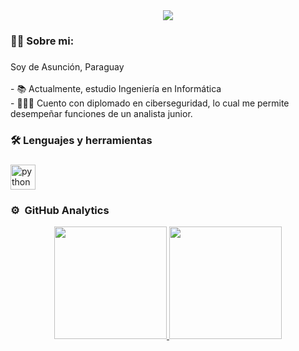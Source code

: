 <div align="center">
<img src="https://imgur.com/bjZhpfQ.png">
</div>

###

<h3 align="left">👩‍💻  Sobre mi: </h3>

###

<p align="left">Soy de Asunción, Paraguay<br><br>- 📚 Actualmente, estudio Ingeniería en Informática<br>- 👩🏻‍🎓 Cuento con diplomado en ciberseguridad, lo cual me permite desempeñar funciones de un analista junior.</p>

###

<h3 align="left">🛠 Lenguajes y herramientas</h3>

###

<div align="left">
  <img src="https://cdn.jsdelivr.net/gh/devicons/devicon/icons/python/python-original.svg" height="40" alt="python logo"  />
</div>

### ⚙️ &nbsp;GitHub Analytics

<p align="center">
<a href="https://github.com/ArisGuimera">
  <img height="180em" src="https://github-readme-stats-eight-theta.vercel.app/api?username=ArisGuimera&show_icons=true&theme=algolia&include_all_commits=true&count_private=true"/>
  <img height="180em" src="https://github-readme-stats-eight-theta.vercel.app/api/top-langs/?username=ArisGuimera&layout=compact&langs_count=8&theme=algolia"/>
</a>
</p>

###
